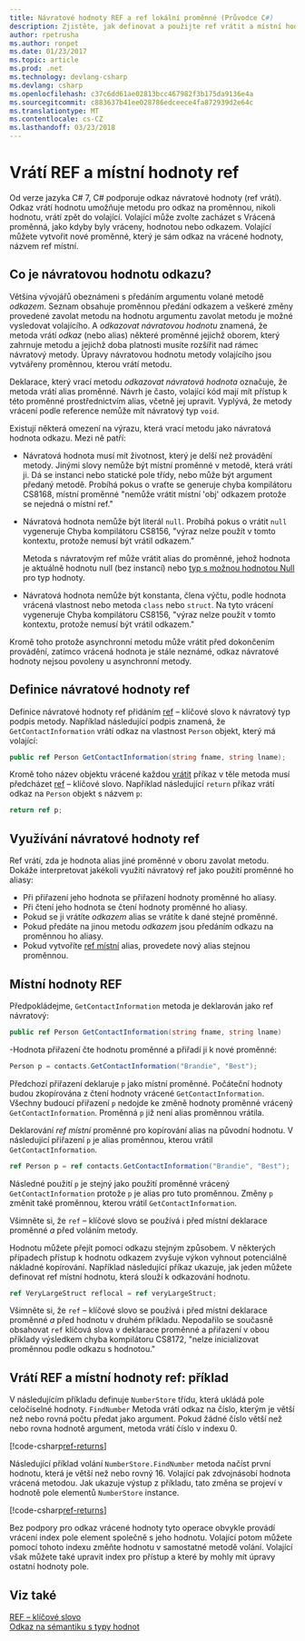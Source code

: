 ```yaml
---
title: Návratové hodnoty REF a ref lokální proměnné (Průvodce C#)
description: Zjistěte, jak definovat a použijte ref vrátit a místní hodnoty ref
author: rpetrusha
ms.author: ronpet
ms.date: 01/23/2017
ms.topic: article
ms.prod: .net
ms.technology: devlang-csharp
ms.devlang: csharp
ms.openlocfilehash: c37c6dd61ae02813bcc467982f3b175da9136e4a
ms.sourcegitcommit: c883637b41ee028786edceece4fa872939d2e64c
ms.translationtype: MT
ms.contentlocale: cs-CZ
ms.lasthandoff: 03/23/2018
---
```

# <a name="ref-returns-and-ref-locals"></a>Vrátí REF a místní hodnoty ref

Od verze jazyka C# 7, C# podporuje odkaz návratové hodnoty (ref vrátí). Odkaz vrátí hodnotu umožňuje metodu pro odkaz na proměnnou, nikoli hodnotu, vrátí zpět do volající. Volající může zvolte zacházet s Vrácená proměnná, jako kdyby byly vráceny, hodnotou nebo odkazem. Volající můžete vytvořit nové proměnné, který je sám odkaz na vrácené hodnoty, názvem ref místní.

## <a name="what-is-a-reference-return-value"></a>Co je návratovou hodnotu odkazu?

Většina vývojářů obeznámeni s předáním argumentu volané metodě *odkazem*. Seznam obsahuje proměnnou předání odkazem a veškeré změny provedené zavolat metodu na hodnotu argumentu zavolat metodu je možné vysledovat volajícího. A *odkazovat návratovou hodnotu* znamená, že metoda vrátí *odkaz* (nebo alias) některé proměnné jejichž oborem, který zahrnuje metodu a jejichž doba platnosti musíte rozšířit nad rámec návratový metody. Úpravy návratovou hodnotu metody volajícího jsou vytvářeny proměnnou, kterou vrátí metodu.

Deklarace, který vrací metodu *odkazovat návratová hodnota* označuje, že metoda vrátí alias proměnné. Návrh je často, volající kód mají mít přístup k této proměnné prostřednictvím alias, včetně jej upravit. Vyplývá, že metody vrácení podle reference nemůže mít návratový typ `void`.

Existují některá omezení na výrazu, která vrací metodu jako návratová hodnota odkazu. Mezi ně patří:

- Návratová hodnota musí mít životnost, který je delší než provádění metody. Jinými slovy nemůže být místní proměnné v metodě, která vrátí ji. Dá se instanci nebo statické pole třídy, nebo může být argument předaný metodě. Probíhá pokus o vraťte se generuje chyba kompilátoru CS8168, místní proměnné "nemůže vrátit místní 'obj' odkazem protože se nejedná o místní ref."

- Návratová hodnota nemůže být literál `null`. Probíhá pokus o vrátit `null` vygeneruje Chyba kompilátoru CS8156, "výraz nelze použít v tomto kontextu, protože nemusí být vrátil odkazem."

   Metoda s návratovým ref může vrátit alias do proměnné, jehož hodnota je aktuálně hodnotu null (bez instancí) nebo [typ s možnou hodnotou Null](../nullable-types/index.md) pro typ hodnoty.
 
- Návratová hodnota nemůže být konstanta, člena výčtu, podle hodnota vrácená vlastnost nebo metoda `class` nebo `struct`. Na tyto vrácení vygeneruje Chyba kompilátoru CS8156, "výraz nelze použít v tomto kontextu, protože nemusí být vrátil odkazem."

Kromě toho protože asynchronní metodu může vrátit před dokončením provádění, zatímco vrácená hodnota je stále neznámé, odkaz návratové hodnoty nejsou povoleny u asynchronní metody.
 
## <a name="defining-a-ref-return-value"></a>Definice návratové hodnoty ref

Definice návratové hodnoty ref přidáním [ref](../../language-reference/keywords/ref.md) – klíčové slovo k návratový typ podpis metody. Například následující podpis znamená, že `GetContactInformation` vrátí odkaz na vlastnost `Person` objekt, který má volající:

```csharp
public ref Person GetContactInformation(string fname, string lname);
```

Kromě toho název objektu vrácené každou [vrátit](../../language-reference/keywords/return.md) příkaz v těle metoda musí předcházet [ref](../../language-reference/keywords/ref.md) – klíčové slovo. Například následující `return` příkaz vrátí odkaz na `Person` objekt s názvem `p`:

```csharp
return ref p;
```

## <a name="consuming-a-ref-return-value"></a>Využívání návratové hodnoty ref

Ref vrátí, zda je hodnota alias jiné proměnné v oboru zavolat metodu. Dokáže interpretovat jakékoli využití návratový ref jako použití proměnné ho aliasy:

- Při přiřazení jeho hodnota se přiřazení hodnoty proměnné ho aliasy.
- Při čtení jeho hodnota se čtení hodnoty proměnné ho aliasy.
- Pokud se ji vrátíte *odkazem* alias se vrátíte k dané stejné proměnné.
- Pokud předáte na jinou metodu *odkazem* jsou předáním odkazu na proměnnou ho aliasy.
- Pokud vytvoříte [ref místní](#ref-local) alias, provedete nový alias stejnou proměnnou.


## <a name="ref-locals"></a>Místní hodnoty REF

Předpokládejme, `GetContactInformation` metoda je deklarován jako ref návratový:

```csharp
public ref Person GetContactInformation(string fname, string lname)
```

-Hodnota přiřazení čte hodnotu proměnné a přiřadí ji k nové proměnné:

```csharp
Person p = contacts.GetContactInformation("Brandie", "Best");
```

Předchozí přiřazení deklaruje `p` jako místní proměnné. Počáteční hodnoty budou zkopírována z čtení hodnoty vrácené `GetContactInformation`. Všechny budoucí přiřazení `p` nedojde ke změně hodnoty proměnné vrácený `GetContactInformation`. Proměnná `p` již není alias proměnnou vrátila.

Deklarování *ref místní* proměnné pro kopírování alias na původní hodnotu. V následující přiřazení `p` je alias proměnnou, kterou vrátil `GetContactInformation`.

```csharp
ref Person p = ref contacts.GetContactInformation("Brandie", "Best");
```

Následné použití `p` je stejný jako použití proměnné vrácený `GetContactInformation` protože `p` je alias pro tuto proměnnou. Změny `p` změnit také proměnnou, kterou vrátil `GetContactInformation`.

Všimněte si, že `ref` – klíčové slovo se používá i před místní deklarace proměnné *a* před voláním metody. 

Hodnotu můžete přejít pomocí odkazu stejným způsobem. V některých případech přístup k hodnotu odkazem zvyšuje výkon vyhnout potenciálně nákladné kopírování. Například následující příkaz ukazuje, jak jeden můžete definovat ref místní hodnotu, která slouží k odkazování hodnotu.

```csharp
ref VeryLargeStruct reflocal = ref veryLargeStruct;
```

Všimněte si, že `ref` – klíčové slovo se používá i před místní deklarace proměnné *a* před hodnotu v druhém příkladu. Nepodařilo se současně obsahovat `ref` klíčová slova v deklarace proměnné a přiřazení v obou příklady výsledkem chyba kompilátoru CS8172, "nelze inicializovat proměnnou podle odkazu s hodnotou." 
 
## <a name="ref-returns-and-ref-locals-an-example"></a>Vrátí REF a místní hodnoty ref: příklad

V následujícím příkladu definuje `NumberStore` třídu, která ukládá pole celočíselné hodnoty. `FindNumber` Metoda vrátí odkaz na číslo, kterým je větší než nebo rovná počtu předat jako argument. Pokud žádné číslo větší než nebo rovna hodnotě argument, metoda vrátí číslo v indexu 0. 

[!code-csharp[ref-returns](../../../../samples/snippets/csharp/programming-guide/ref-returns/ref-returns1.cs#1)]

Následující příklad volání `NumberStore.FindNumber` metoda načíst první hodnotu, která je větší než nebo rovný 16. Volající pak zdvojnásobí hodnota vrácená metodou. Jak ukazuje výstup z příkladu, tato změna se projeví v hodnotě pole elementů `NumberStore` instance.

[!code-csharp[ref-returns](../../../../samples/snippets/csharp/programming-guide/ref-returns/ref-returns1.cs#2)]

Bez podpory pro odkaz vrácené hodnoty tyto operace obvykle provádí vrácení index pole element společně s jeho hodnotu. Volající potom můžete pomocí tohoto indexu změňte hodnotu v samostatné metodě volání. Volající však můžete také upravit index pro přístup a které by mohly mít úpravy ostatní hodnoty pole.  
 
## <a name="see-also"></a>Viz také

[REF – klíčové slovo](../../language-reference/keywords/ref.md)  
[Odkaz na sémantiku s typy hodnot](../../../csharp/reference-semantics-with-value-types.md)
